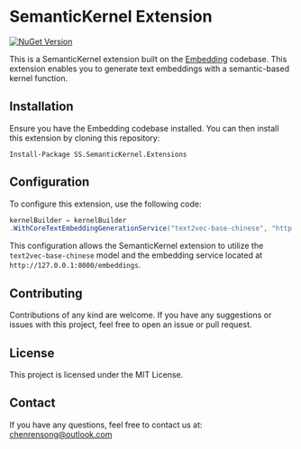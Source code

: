 # SemanticKernel Extension

[![NuGet Version](https://img.shields.io/nuget/v/SS.SemanticKernel.Extensions.svg?style=flat)](https://www.nuget.org/packages?q=SS.SemanticKernel.Extensions) 

This is a SemanticKernel extension built on the [Embedding](https://github.com/chenrensong/Embedding) codebase. This extension enables you to generate text embeddings with a semantic-based kernel function.

## Installation

Ensure you have the Embedding codebase installed. You can then install this extension by cloning this repository:

```
Install-Package SS.SemanticKernel.Extensions
```

## Configuration

To configure this extension, use the following code:

```csharp
kernelBuilder = kernelBuilder
.WithCoreTextEmbeddingGenerationService("text2vec-base-chinese", "http://127.0.0.1:8000/embeddings");
```

This configuration allows the SemanticKernel extension to utilize the `text2vec-base-chinese` model and the embedding service located at `http://127.0.0.1:8000/embeddings`.

## Contributing

Contributions of any kind are welcome. If you have any suggestions or issues with this project, feel free to open an issue or pull request.

## License

This project is licensed under the MIT License.

## Contact

If you have any questions, feel free to contact us at: chenrensong@outlook.com

